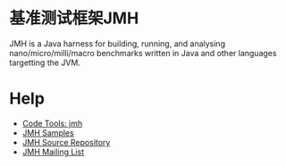 # 基准测试框架JMH 

JMH is a Java harness for building, running, and analysing nano/micro/milli/macro benchmarks written in Java and other languages targetting the JVM.

# Help

- [Code Tools: jmh](http://openjdk.java.net/projects/code-tools/jmh/)
- [JMH Samples](http://hg.openjdk.java.net/code-tools/jmh/file/tip/jmh-samples/src/main/java/org/openjdk/jmh/samples/)
- [JMH Source Repository](http://hg.openjdk.java.net/code-tools/jmh/)
- [JMH Mailing List](http://mail.openjdk.java.net/mailman/listinfo/jmh-dev)